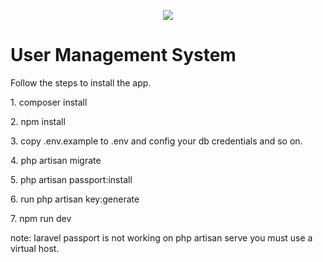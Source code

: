 <p align="center"><img src="https://laravel.com/assets/img/components/logo-laravel.svg"></p>

<h1>User Management System</h1>

<p>Follow the steps to install the app.</p>

<p>1. composer install</p>

<p>2. npm install</p>

<p>3. copy .env.example to .env and config your db credentials and so on.</p>

<p>4. php artisan migrate</p>

<p>5. php artisan passport:install</p>

<p>6. run php artisan key:generate</p>

<p>7. npm run dev</p>

<p>note: laravel passport is not working on php artisan serve you must use a virtual host.</p>
